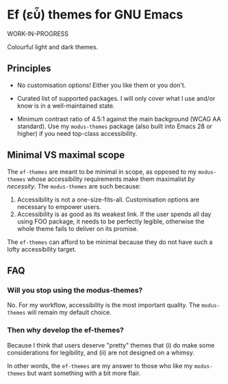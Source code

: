 # Ef (εὖ) themes for GNU Emacs

WORK-IN-PROGRESS

Colourful light and dark themes.

## Principles

* No customisation options!  Either you like them or you don't.

* Curated list of supported packages.  I will only cover what I use
  and/or know is in a well-maintained state.

* Minimum contrast ratio of 4.5:1 against the main background (WCAG AA
  standard).  Use my `modus-themes` package (also built into Emacs 28 or
  higher) if you need top-class accessibility.

## Minimal VS maximal scope

The `ef-themes` are meant to be minimal in scope, as opposed to my
`modus-themes` whose accessibility requirements make them maximalist _by
necessity_.  The `modus-themes` are such because:

1. Accessibility is not a one-size-fits-all.  Customisation options are
   necessary to empower users.
2. Accessibility is as good as its weakest link.  If the user spends all
   day using FOO package, it needs to be perfectly legible, otherwise
   the whole theme fails to deliver on its promise.

The `ef-themes` can afford to be minimal because they do not have such a
lofty accessibility target.

## FAQ

### Will you stop using the modus-themes?

No.  For my workflow, accessibility is the most important quality.  The
`modus-themes` will remain my default choice.

### Then why develop the ef-themes?

Because I think that users deserve "pretty" themes that (i) do make some
considerations for legibility, and (ii) are not designed on a whimsy.

In other words, the `ef-themes` are my answer to those who like my
`modus-themes` but want something with a bit more flair.
